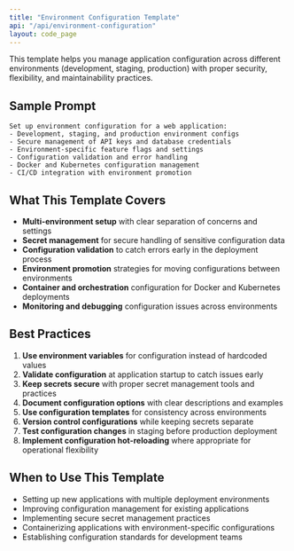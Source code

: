 ```yaml
---
title: "Environment Configuration Template"
api: "/api/environment-configuration"
layout: code_page
---
```


This template helps you manage application configuration across different environments (development, staging, production) with proper security, flexibility, and maintainability practices.

## Sample Prompt

```
Set up environment configuration for a web application:
- Development, staging, and production environment configs
- Secure management of API keys and database credentials
- Environment-specific feature flags and settings
- Configuration validation and error handling
- Docker and Kubernetes configuration management
- CI/CD integration with environment promotion
```

## What This Template Covers

- **Multi-environment setup** with clear separation of concerns and settings
- **Secret management** for secure handling of sensitive configuration data
- **Configuration validation** to catch errors early in the deployment process
- **Environment promotion** strategies for moving configurations between environments
- **Container and orchestration** configuration for Docker and Kubernetes deployments
- **Monitoring and debugging** configuration issues across environments

## Best Practices

1. **Use environment variables** for configuration instead of hardcoded values
2. **Validate configuration** at application startup to catch issues early
3. **Keep secrets secure** with proper secret management tools and practices
4. **Document configuration options** with clear descriptions and examples
5. **Use configuration templates** for consistency across environments
6. **Version control configurations** while keeping secrets separate
7. **Test configuration changes** in staging before production deployment
8. **Implement configuration hot-reloading** where appropriate for operational flexibility

## When to Use This Template

- Setting up new applications with multiple deployment environments
- Improving configuration management for existing applications
- Implementing secure secret management practices
- Containerizing applications with environment-specific configurations
- Establishing configuration standards for development teams
